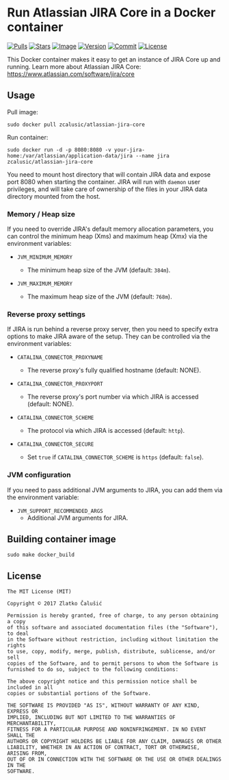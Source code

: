 # Run Atlassian JIRA Core in a Docker container

[![Pulls](https://img.shields.io/docker/pulls/zcalusic/atlassian-jira-core.svg)](https://hub.docker.com/r/zcalusic/atlassian-jira-core/)
[![Stars](https://img.shields.io/docker/stars/zcalusic/atlassian-jira-core.svg)](https://hub.docker.com/r/zcalusic/atlassian-jira-core/)
[![Image](https://images.microbadger.com/badges/image/zcalusic/atlassian-jira-core.svg)](https://microbadger.com/images/zcalusic/atlassian-jira-core/)
[![Version](https://images.microbadger.com/badges/version/zcalusic/atlassian-jira-core.svg)](https://microbadger.com/images/zcalusic/atlassian-jira-core/)
[![Commit](https://images.microbadger.com/badges/commit/zcalusic/atlassian-jira-core.svg)](https://microbadger.com/images/zcalusic/atlassian-jira-core/)
[![License](https://images.microbadger.com/badges/license/zcalusic/atlassian-jira-core.svg)](https://microbadger.com/images/zcalusic/atlassian-jira-core/)

This Docker container makes it easy to get an instance of JIRA Core up and running.  Learn more about Atlassian JIRA Core: <https://www.atlassian.com/software/jira/core>

## Usage

Pull image:

```
sudo docker pull zcalusic/atlassian-jira-core
```

Run container:

```
sudo docker run -d -p 8080:8080 -v your-jira-home:/var/atlassian/application-data/jira --name jira zcalusic/atlassian-jira-core
```

You need to mount host directory that will contain JIRA data and expose port 8080 when starting the container.  JIRA will run with ```daemon``` user privileges, and will take care of ownership of the files in your JIRA data directory mounted from the host.

### Memory / Heap size

If you need to override JIRA's default memory allocation parameters, you can control the minimum heap (Xms) and maximum heap (Xmx) via the environment variables:

* `JVM_MINIMUM_MEMORY`
  * The minimum heap size of the JVM (default: `384m`).

* `JVM_MAXIMUM_MEMORY`
  * The maximum heap size of the JVM (default: `768m`).

### Reverse proxy settings

If JIRA is run behind a reverse proxy server, then you need to specify extra options to make JIRA aware of the setup.  They can be controlled via the environment variables:

* `CATALINA_CONNECTOR_PROXYNAME`
  * The reverse proxy's fully qualified hostname (default: NONE).

* `CATALINA_CONNECTOR_PROXYPORT`
  * The reverse proxy's port number via which JIRA is accessed (default: NONE).

* `CATALINA_CONNECTOR_SCHEME`
  * The protocol via which JIRA is accessed (default: `http`).

* `CATALINA_CONNECTOR_SECURE`
  * Set `true` if `CATALINA_CONNECTOR_SCHEME` is `https` (default: `false`).

### JVM configuration

If you need to pass additional JVM arguments to JIRA, you can add them via the environment variable:

* `JVM_SUPPORT_RECOMMENDED_ARGS`
  * Additional JVM arguments for JIRA.

## Building container image

```
sudo make docker_build
```

## License

```
The MIT License (MIT)

Copyright © 2017 Zlatko Čalušić

Permission is hereby granted, free of charge, to any person obtaining a copy
of this software and associated documentation files (the "Software"), to deal
in the Software without restriction, including without limitation the rights
to use, copy, modify, merge, publish, distribute, sublicense, and/or sell
copies of the Software, and to permit persons to whom the Software is
furnished to do so, subject to the following conditions:

The above copyright notice and this permission notice shall be included in all
copies or substantial portions of the Software.

THE SOFTWARE IS PROVIDED "AS IS", WITHOUT WARRANTY OF ANY KIND, EXPRESS OR
IMPLIED, INCLUDING BUT NOT LIMITED TO THE WARRANTIES OF MERCHANTABILITY,
FITNESS FOR A PARTICULAR PURPOSE AND NONINFRINGEMENT. IN NO EVENT SHALL THE
AUTHORS OR COPYRIGHT HOLDERS BE LIABLE FOR ANY CLAIM, DAMAGES OR OTHER
LIABILITY, WHETHER IN AN ACTION OF CONTRACT, TORT OR OTHERWISE, ARISING FROM,
OUT OF OR IN CONNECTION WITH THE SOFTWARE OR THE USE OR OTHER DEALINGS IN THE
SOFTWARE.
```
